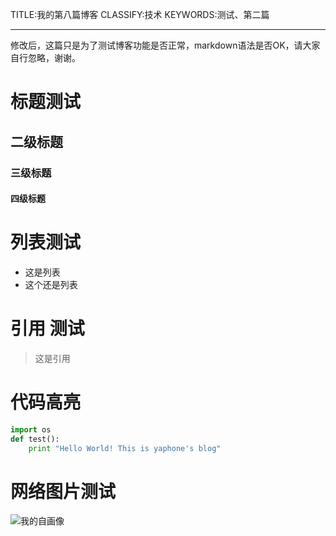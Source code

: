 TITLE:我的第八篇博客
CLASSIFY:技术
KEYWORDS:测试、第二篇

------

修改后，这篇只是为了测试博客功能是否正常，markdown语法是否OK，请大家自行忽略，谢谢。

# 标题测试

## 二级标题

### 三级标题

#### 四级标题

# 列表测试

* 这是列表
* 这个还是列表

# 引用 测试

> 这是引用

# 代码高亮

```python
import os
def test():
    print "Hello World! This is yaphone's blog"
```

# 网络图片测试

![我的自画像](http://7xr9yr.com1.z0.glb.clouddn.com/1.png)

# 

